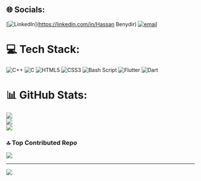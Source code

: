 
## 🌐 Socials:
[![LinkedIn](https://img.shields.io/badge/LinkedIn-%230077B5.svg?logo=linkedin&logoColor=white)](https://linkedin.com/in/Hassan Benydir) [![email](https://img.shields.io/badge/Email-D14836?logo=gmail&logoColor=white)](mailto:hassanbenydir22@gmail.com) 

# 💻 Tech Stack:
![C++](https://img.shields.io/badge/c++-%2300599C.svg?style=for-the-badge&logo=c%2B%2B&logoColor=white) ![C](https://img.shields.io/badge/c-%2300599C.svg?style=for-the-badge&logo=c&logoColor=white) ![HTML5](https://img.shields.io/badge/html5-%23E34F26.svg?style=for-the-badge&logo=html5&logoColor=white) ![CSS3](https://img.shields.io/badge/css3-%231572B6.svg?style=for-the-badge&logo=css3&logoColor=white) ![Bash Script](https://img.shields.io/badge/bash_script-%23121011.svg?style=for-the-badge&logo=gnu-bash&logoColor=white) ![Flutter](https://img.shields.io/badge/Flutter-%2302569B.svg?style=for-the-badge&logo=Flutter&logoColor=white) ![Dart](https://img.shields.io/badge/dart-%230175C2.svg?style=for-the-badge&logo=dart&logoColor=white)
# 📊 GitHub Stats:
![](https://github-readme-stats.vercel.app/api?username=bh267&theme=ayu-mirage&hide_border=true&include_all_commits=true&count_private=true)<br/>
![](https://nirzak-streak-stats.vercel.app/?user=bh267&theme=ayu-mirage&hide_border=true)<br/>
![](https://github-readme-stats.vercel.app/api/top-langs/?username=bh267&theme=ayu-mirage&hide_border=true&include_all_commits=true&count_private=true&layout=compact)

### 🔝 Top Contributed Repo
![](https://github-contributor-stats.vercel.app/api?username=bh267&limit=5&theme=ayu-mirage&combine_all_yearly_contributions=true)

---
[![](https://visitcount.itsvg.in/api?id=bh267&icon=0&color=0)](https://visitcount.itsvg.in)

<!-- Proudly created with GPRM ( https://gprm.itsvg.in ) -->
